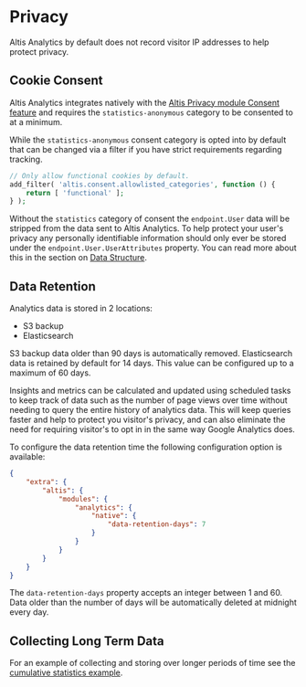 # Privacy

Altis Analytics by default does not record visitor IP addresses to help protect privacy.

## Cookie Consent

Altis Analytics integrates natively with the [Altis Privacy module Consent feature](docs://privacy/consent/README.md) and requires the `statistics-anonymous` category to be consented to at a minimum.

While the `statistics-anonymous` consent category is opted into by default that can be changed via a filter if you have strict requirements regarding tracking.

```php
// Only allow functional cookies by default.
add_filter( 'altis.consent.allowlisted_categories', function () {
	return [ 'functional' ];
} );
```

Without the `statistics` category of consent the `endpoint.User` data will be stripped from the data sent to Altis Analytics. To help protect your user's privacy any personally identifiable information should only ever be stored under the `endpoint.User.UserAttributes` property. You can read more about this in the section on [Data Structure](./data-structure.md).

## Data Retention

Analytics data is stored in 2 locations:

- S3 backup
- Elasticsearch

S3 backup data older than 90 days is automatically removed. Elasticsearch data is retained by default for 14 days. This value can be configured up to a maximum of 60 days.

Insights and metrics can be calculated and updated using scheduled tasks to keep track of data such as the number of page views over time without needing to query the entire history of analytics data. This will keep queries faster and help to protect you visitor's privacy, and can also eliminate the need for requiring visitor's to opt in in the same way Google Analytics does.

To configure the data retention time the following configuration option is available:

```json
{
	"extra": {
		"altis": {
			"modules": {
				"analytics": {
					"native": {
						"data-retention-days": 7
					}
				}
			}
		}
	}
}
```

The `data-retention-days` property accepts an integer between 1 and 60. Data older than the number of days will be automatically deleted at midnight every day.

## Collecting Long Term Data

For an example of collecting and storing over longer periods of time see the [cumulative statistics example](./examples.md#cumulative-statistics).
